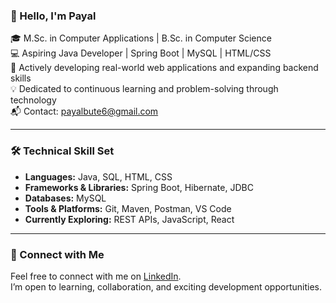### 👋 Hello, I'm Payal

🎓 M.Sc. in Computer Applications | B.Sc. in Computer Science  
💻 Aspiring Java Developer | Spring Boot | MySQL | HTML/CSS  
🚀 Actively developing real-world web applications and expanding backend skills  
💡 Dedicated to continuous learning and problem-solving through technology  
📬 Contact: [payalbute6@gmail.com](mailto:payalbute6@gmail.com)

---

### 🛠️ Technical Skill Set

- **Languages:** Java, SQL, HTML, CSS  
- **Frameworks & Libraries:** Spring Boot, Hibernate, JDBC  
- **Databases:** MySQL  
- **Tools & Platforms:** Git, Maven, Postman, VS Code  
- **Currently Exploring:** REST APIs, JavaScript, React

---

### 🔗 Connect with Me

Feel free to connect with me on [LinkedIn](https://www.linkedin.com/in/payal-bute6/).  
I’m open to learning, collaboration, and exciting development opportunities.
